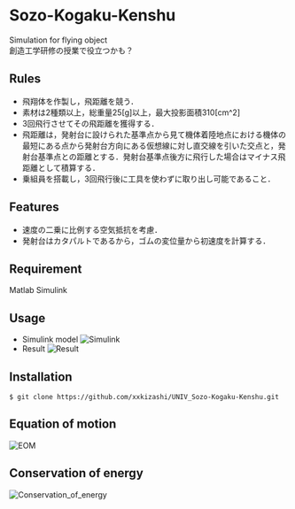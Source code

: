 # Sozo-Kogaku-Kenshu
Simulation for flying object  
創造工学研修の授業で役立つかも？

## Rules
- 飛翔体を作製し，飛距離を競う．
- 素材は2種類以上，総重量25[g]以上，最大投影面積310[cm^2]
- 3回飛行させてその飛距離を獲得する．
- 飛距離は，発射台に設けられた基準点から見て機体着陸地点における機体の最短にある点から発射台方向にある仮想線に対し直交線を引いた交点と，発射台基準点との距離とする．発射台基準点後方に飛行した場合はマイナス飛距離として積算する．
- 乗組員を搭載し，3回飛行後に工具を使わずに取り出し可能であること．

## Features
- 速度の二乗に比例する空気抵抗を考慮．
- 発射台はカタパルトであるから，ゴムの変位量から初速度を計算する．

## Requirement
Matlab Simulink

## Usage
- Simulink model
![Simulink](https://github.com/xxkizashi/UNIV_Sozo-Kogaku-Kenshu/blob/master/simulink_model.PNG "simulink")
- Result
![Result](https://github.com/xxkizashi/UNIV_Sozo-Kogaku-Kenshu/blob/master/result.PNG "result")

## Installation
    $ git clone https://github.com/xxkizashi/UNIV_Sozo-Kogaku-Kenshu.git

## Equation of motion
![EOM](https://github.com/xxkizashi/UNIV_Sozo-Kogaku-Kenshu/blob/master/equation/EOM.png "EOM")

<!-- $$
m\ddot{x} = -k\dot{x}^{2}\\
m\ddot{y} = -k\dot{y}^{2} - mg
$$ -->
## Conservation of energy
![Conservation_of_energy](https://github.com/xxkizashi/UNIV_Sozo-Kogaku-Kenshu/blob/master/equation/conservation_of_energy.png "Conservation_of_energy")

<!-- $$
\frac{1}{2}k x_{k0}^{2} - mg |x_{k0}| \sin \theta = \frac{1}{2} m v_{0}^{2}
$$ -->